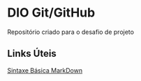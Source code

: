 # DIO Git/GitHub
Repositório criado para o desafio de projeto

## Links Úteis
[Sintaxe Básica MarkDown](https://www.markdownguide.org/basic-syntax/)
